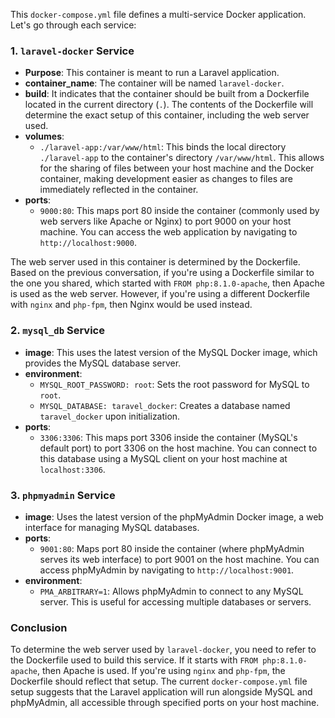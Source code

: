 This `docker-compose.yml` file defines a multi-service Docker application. Let's go through each service:

### 1. `laravel-docker` Service
- **Purpose**: This container is meant to run a Laravel application.
- **container_name**: The container will be named `laravel-docker`.
- **build**: It indicates that the container should be built from a Dockerfile located in the current directory (`.`). The contents of the Dockerfile will determine the exact setup of this container, including the web server used.
- **volumes**: 
  - `./laravel-app:/var/www/html`: This binds the local directory `./laravel-app` to the container's directory `/var/www/html`. This allows for the sharing of files between your host machine and the Docker container, making development easier as changes to files are immediately reflected in the container.
- **ports**:
  - `9000:80`: This maps port 80 inside the container (commonly used by web servers like Apache or Nginx) to port 9000 on your host machine. You can access the web application by navigating to `http://localhost:9000`.

The web server used in this container is determined by the Dockerfile. Based on the previous conversation, if you're using a Dockerfile similar to the one you shared, which started with `FROM php:8.1.0-apache`, then Apache is used as the web server. However, if you're using a different Dockerfile with `nginx` and `php-fpm`, then Nginx would be used instead.

### 2. `mysql_db` Service
- **image**: This uses the latest version of the MySQL Docker image, which provides the MySQL database server.
- **environment**: 
  - `MYSQL_ROOT_PASSWORD: root`: Sets the root password for MySQL to `root`. 
  - `MYSQL_DATABASE: taravel_docker`: Creates a database named `taravel_docker` upon initialization.
- **ports**:
  - `3306:3306`: This maps port 3306 inside the container (MySQL's default port) to port 3306 on the host machine. You can connect to this database using a MySQL client on your host machine at `localhost:3306`.

### 3. `phpmyadmin` Service
- **image**: Uses the latest version of the phpMyAdmin Docker image, a web interface for managing MySQL databases.
- **ports**:
  - `9001:80`: Maps port 80 inside the container (where phpMyAdmin serves its web interface) to port 9001 on the host machine. You can access phpMyAdmin by navigating to `http://localhost:9001`.
- **environment**:
  - `PMA_ARBITRARY=1`: Allows phpMyAdmin to connect to any MySQL server. This is useful for accessing multiple databases or servers.

### Conclusion

To determine the web server used by `laravel-docker`, you need to refer to the Dockerfile used to build this service. If it starts with `FROM php:8.1.0-apache`, then Apache is used. If you're using `nginx` and `php-fpm`, the Dockerfile should reflect that setup. The current `docker-compose.yml` file setup suggests that the Laravel application will run alongside MySQL and phpMyAdmin, all accessible through specified ports on your host machine.